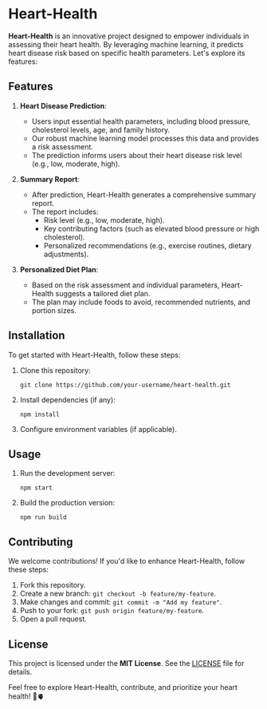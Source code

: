 # Heart-Health

**Heart-Health** is an innovative project designed to empower individuals in assessing their heart health. By leveraging machine learning, it predicts heart disease risk based on specific health parameters. Let's explore its features:

## Features

1. **Heart Disease Prediction**:
   - Users input essential health parameters, including blood pressure, cholesterol levels, age, and family history.
   - Our robust machine learning model processes this data and provides a risk assessment.
   - The prediction informs users about their heart disease risk level (e.g., low, moderate, high).

2. **Summary Report**:
   - After prediction, Heart-Health generates a comprehensive summary report.
   - The report includes:
     - Risk level (e.g., low, moderate, high).
     - Key contributing factors (such as elevated blood pressure or high cholesterol).
     - Personalized recommendations (e.g., exercise routines, dietary adjustments).

3. **Personalized Diet Plan**:
   - Based on the risk assessment and individual parameters, Heart-Health suggests a tailored diet plan.
   - The plan may include foods to avoid, recommended nutrients, and portion sizes.

## Installation

To get started with Heart-Health, follow these steps:

1. Clone this repository:
   ```
   git clone https://github.com/your-username/heart-health.git
   ```

2. Install dependencies (if any):
   ```
   npm install
   ```

3. Configure environment variables (if applicable).

## Usage

1. Run the development server:
   ```
   npm start
   ```

2. Build the production version:
   ```
   npm run build
   ```

## Contributing

We welcome contributions! If you'd like to enhance Heart-Health, follow these steps:

1. Fork this repository.
2. Create a new branch: `git checkout -b feature/my-feature`.
3. Make changes and commit: `git commit -m "Add my feature"`.
4. Push to your fork: `git push origin feature/my-feature`.
5. Open a pull request.

## License

This project is licensed under the **MIT License**. See the [LICENSE](LICENSE) file for details.

Feel free to explore Heart-Health, contribute, and prioritize your heart health! 🌟🫀

